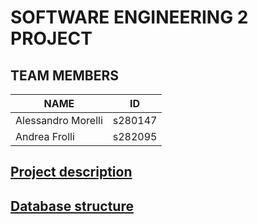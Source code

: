 # SOFTWARE ENGINEERING 2 PROJECT

## TEAM MEMBERS
|NAME|ID|
|---|---|
|Alessandro Morelli|s280147|
|Andrea Frolli|s282095|

## [Project description](./Documentation/OfficeQueueManagement.pdf)

## [Database structure](./Documentation/databe_structure.md)
